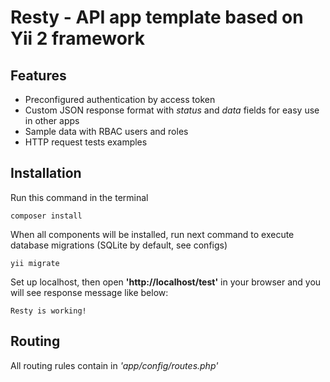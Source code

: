 # Resty - API app template based on Yii 2 framework

## Features

- Preconfigured authentication by access token
- Custom JSON response format with *status* and *data* fields for easy use in other apps
- Sample data with RBAC users and roles
- HTTP request tests examples
 
## Installation

Run this command in the terminal

```text
composer install
```

When all components will be installed, run next command to execute database migrations (SQLite by default, see configs)
```text
yii migrate
```

Set up localhost, then open **'http://localhost/test'** in your browser and you will see response message like below:

```text
Resty is working!
```

## Routing

All routing rules contain in *'app/config/routes.php'*

